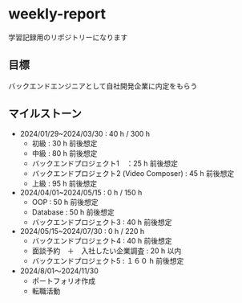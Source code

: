 # weekly-report
学習記録用のリポジトリーになります

## 目標
バックエンドエンジニアとして自社開発企業に内定をもらう

## マイルストーン
- 2024/01/29~2024/03/30 : 40 h / 300 h
    - 初級 : 30 h 前後想定
    - 中級 : 80 h 前後想定
    - バックエンドプロジェクト1　：25 h 前後想定
    - バックエンドプロジェクト2 (Video Composer) : 45 h 前後想定
    - 上級 : 95 h 前後想定
- 2024/04/01~2024/05/15 : 0 h / 150 h
    - OOP : 50 h 前後想定
    - Database : 50 h 前後想定
    - バックエンドプロジェクト3  : 40 h 前後想定
- 2024/05/15~2024/07/30 : 0 h / 220 h
    - バックエンドプロジェクト4  : 40 h 前後想定
    - 面談予約　＋　入社したい企業調査 : 20 h 以内
    - バックエンドプロジェクト5  : １６０ h 前後想定
- 2024/8/01〜2024/11/30
    - ポートフォリオ作成
    - 転職活動